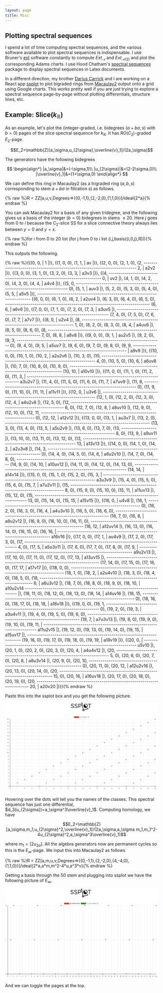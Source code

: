 ```yaml
---
layout: page
title: Misc
---
```


## Plotting spectral sequences 

I spend a lot of time computing spectral sequences, and the various software available to plot spectral sequences is indispensable. I use Bruner's [ext](https://lists.lehigh.edu/pipermail/algtop-l/2022q3/004498.html) software constantly to compute $Ext_{\mathcal{A}}$ and $Ext_{\mathcal{A}(2)}$ and plot the corresponding Adams charts. I use Hood Chatham's [spectral sequences](https://github.com/hoodmane/js_spectralsequences) package to display spectral sequences in Latex documents.

In a different direction, my brother [Darius Carrick](https://www.dariuscarrick.dev/) and I are working on a React app [ssplot](https://ssplot.netlify.app) to plot bigraded rings from [Macaulay2](http://www2.macaulay2.com/Macaulay2/) output onto a grid using Google charts. This works pretty well if you are just trying to explore a spectral sequence page-by-page without plotting differentials, structure lines, etc.

## Example: Slice$(k_\mathbb{R})$

As an example, let's plot the (integer-graded, i.e. bidegrees $(a+b\sigma,s)$ with $b=0$) pages of the slice spectral sequence for $k_{\mathbb{R}}$. It has $RO(C_2)$-graded $E_2$-page. 

$$E_2=\mathbb{Z}[a_\sigma,u_{2\sigma},\overline{v}_1]/(2a_\sigma)$$

The generators have the following bidegrees

$$
\begin{align*}
|a_\sigma|&=(-\sigma,1)\\
|u_{2\sigma}|&=(2-2\sigma,0)\\
|\overline{v}_1|&=(1+\sigma,0)
\end{align*}
$$ 

We can define this ring in Macaulay2 (as a trigraded ring $(a,b,s)$ corresponding to stem $a+b\sigma$ in filtration $s$) as follows.

<p class="message">
{% raw %}R = ZZ[a,u,v,Degrees=>{{0,-1,1},{2,-2,0},{1,1,0}}]/ideal{2*a}{% endraw %}
</p>

You can ask Macaulay2 for a basis of any given tridegree, and the following gives us a basis of the integer $(b=0)$ bidegrees in stems $\le 20$. Here $j$ goes from $0$ to $i$ because the $C_2$-slice SS for a slice connective theory always lies between $y=0$ and $y=x$.

<p class="message">
{% raw %}for i from 0 to 20 list (for j from 0 to i list (i,j,basis({i,0,j},R))){% endraw %}
</p>

This outputs the following.

<p class="message">
{% raw %}{{(0, 0, | 1 |)}, {(1, 0, 0), (1, 1, | av |)}, {(2, 0, 0), (2, 1, 0), (2,
     --------------------------------------------------------------------------
     2, | a2v2 |)}, {(3, 0, 0), (3, 1, 0), (3, 2, 0), (3, 3, | a3v3 |)}, {(4,
     --------------------------------------------------------------------------
     0, | uv2 |), (4, 1, 0), (4, 2, 0), (4, 3, 0), (4, 4, | a4v4 |)}, {(5, 0,
     --------------------------------------------------------------------------
     0), (5, 1, | auv3 |), (5, 2, 0), (5, 3, 0), (5, 4, 0), (5, 5, | a5v5 |)},
     --------------------------------------------------------------------------
     {(6, 0, 0), (6, 1, 0), (6, 2, | a2uv4 |), (6, 3, 0), (6, 4, 0), (6, 5, 0),
     --------------------------------------------------------------------------
     (6, 6, | a6v6 |)}, {(7, 0, 0), (7, 1, 0), (7, 2, 0), (7, 3, | a3uv5 |),
     --------------------------------------------------------------------------
     (7, 4, 0), (7, 5, 0), (7, 6, 0), (7, 7, | a7v7 |)}, {(8, 0, | u2v4 |), (8,
     --------------------------------------------------------------------------
     1, 0), (8, 2, 0), (8, 3, 0), (8, 4, | a4uv6 |), (8, 5, 0), (8, 6, 0), (8,
     --------------------------------------------------------------------------
     7, 0), (8, 8, | a8v8 |)}, {(9, 0, 0), (9, 1, | au2v5 |), (9, 2, 0), (9, 3,
     --------------------------------------------------------------------------
     0), (9, 4, 0), (9, 5, | a5uv7 |), (9, 6, 0), (9, 7, 0), (9, 8, 0), (9, 9,
     --------------------------------------------------------------------------
     | a9v9 |)}, {(10, 0, 0), (10, 1, 0), (10, 2, | a2u2v6 |), (10, 3, 0), (10,
     --------------------------------------------------------------------------
     4, 0), (10, 5, 0), (10, 6, | a6uv8 |), (10, 7, 0), (10, 8, 0), (10, 9, 0),
     --------------------------------------------------------------------------
     (10, 10, | a10v10 |)}, {(11, 0, 0), (11, 1, 0), (11, 2, 0), (11, 3, |
     --------------------------------------------------------------------------
     a3u2v7 |), (11, 4, 0), (11, 5, 0), (11, 6, 0), (11, 7, | a7uv9 |), (11, 8,
     --------------------------------------------------------------------------
     0), (11, 9, 0), (11, 10, 0), (11, 11, | a11v11 |)}, {(12, 0, | u3v6 |),
     --------------------------------------------------------------------------
     (12, 1, 0), (12, 2, 0), (12, 3, 0), (12, 4, | a4u2v8 |), (12, 5, 0), (12,
     --------------------------------------------------------------------------
     6, 0), (12, 7, 0), (12, 8, | a8uv10 |), (12, 9, 0), (12, 10, 0), (12, 11,
     --------------------------------------------------------------------------
     0), (12, 12, | a12v12 |)}, {(13, 0, 0), (13, 1, | au3v7 |), (13, 2, 0),
     --------------------------------------------------------------------------
     (13, 3, 0), (13, 4, 0), (13, 5, | a5u2v9 |), (13, 6, 0), (13, 7, 0), (13,
     --------------------------------------------------------------------------
     8, 0), (13, 9, | a9uv11 |), (13, 10, 0), (13, 11, 0), (13, 12, 0), (13,
     --------------------------------------------------------------------------
     13, | a13v13 |)}, {(14, 0, 0), (14, 1, 0), (14, 2, | a2u3v8 |), (14, 3,
     --------------------------------------------------------------------------
     0), (14, 4, 0), (14, 5, 0), (14, 6, | a6u2v10 |), (14, 7, 0), (14, 8, 0),
     --------------------------------------------------------------------------
     (14, 9, 0), (14, 10, | a10uv12 |), (14, 11, 0), (14, 12, 0), (14, 13, 0),
     --------------------------------------------------------------------------
     (14, 14, | a14v14 |)}, {(15, 0, 0), (15, 1, 0), (15, 2, 0), (15, 3, |
     --------------------------------------------------------------------------
     a3u3v9 |), (15, 4, 0), (15, 5, 0), (15, 6, 0), (15, 7, | a7u2v11 |), (15,
     --------------------------------------------------------------------------
     8, 0), (15, 9, 0), (15, 10, 0), (15, 11, | a11uv13 |), (15, 12, 0), (15,
     --------------------------------------------------------------------------
     13, 0), (15, 14, 0), (15, 15, | a15v15 |)}, {(16, 0, | u4v8 |), (16, 1,
     --------------------------------------------------------------------------
     0), (16, 2, 0), (16, 3, 0), (16, 4, | a4u3v10 |), (16, 5, 0), (16, 6, 0),
     --------------------------------------------------------------------------
     (16, 7, 0), (16, 8, | a8u2v12 |), (16, 9, 0), (16, 10, 0), (16, 11, 0),
     --------------------------------------------------------------------------
     (16, 12, | a12uv14 |), (16, 13, 0), (16, 14, 0), (16, 15, 0), (16, 16, |
     --------------------------------------------------------------------------
     a16v16 |)}, {(17, 0, 0), (17, 1, | au4v9 |), (17, 2, 0), (17, 3, 0), (17,
     --------------------------------------------------------------------------
     4, 0), (17, 5, | a5u3v11 |), (17, 6, 0), (17, 7, 0), (17, 8, 0), (17, 9, |
     --------------------------------------------------------------------------
     a9u2v13 |), (17, 10, 0), (17, 11, 0), (17, 12, 0), (17, 13, | a13uv15 |),
     --------------------------------------------------------------------------
     (17, 14, 0), (17, 15, 0), (17, 16, 0), (17, 17, | a17v17 |)}, {(18, 0, 0),
     --------------------------------------------------------------------------
     (18, 1, 0), (18, 2, | a2u4v10 |), (18, 3, 0), (18, 4, 0), (18, 5, 0), (18,
     --------------------------------------------------------------------------
     6, | a6u3v12 |), (18, 7, 0), (18, 8, 0), (18, 9, 0), (18, 10, | a10u2v14
     --------------------------------------------------------------------------
     |), (18, 11, 0), (18, 12, 0), (18, 13, 0), (18, 14, | a14uv16 |), (18, 15,
     --------------------------------------------------------------------------
     0), (18, 16, 0), (18, 17, 0), (18, 18, | a18v18 |)}, {(19, 0, 0), (19, 1,
     --------------------------------------------------------------------------
     0), (19, 2, 0), (19, 3, | a3u4v11 |), (19, 4, 0), (19, 5, 0), (19, 6, 0),
     --------------------------------------------------------------------------
     (19, 7, | a7u3v13 |), (19, 8, 0), (19, 9, 0), (19, 10, 0), (19, 11, |
     --------------------------------------------------------------------------
     a11u2v15 |), (19, 12, 0), (19, 13, 0), (19, 14, 0), (19, 15, | a15uv17 |),
     --------------------------------------------------------------------------
     (19, 16, 0), (19, 17, 0), (19, 18, 0), (19, 19, | a19v19 |)}, {(20, 0, |
     --------------------------------------------------------------------------
     u5v10 |), (20, 1, 0), (20, 2, 0), (20, 3, 0), (20, 4, | a4u4v12 |), (20,
     --------------------------------------------------------------------------
     5, 0), (20, 6, 0), (20, 7, 0), (20, 8, | a8u3v14 |), (20, 9, 0), (20, 10,
     --------------------------------------------------------------------------
     0), (20, 11, 0), (20, 12, | a12u2v16 |), (20, 13, 0), (20, 14, 0), (20,
     --------------------------------------------------------------------------
     15, 0), (20, 16, | a16uv18 |), (20, 17, 0), (20, 18, 0), (20, 19, 0), (20,
     --------------------------------------------------------------------------
     20, | a20v20 |)}}{% endraw %}
     </p>

Paste this into the ssplot box and you get the following picture.

![E2kR](/e2kR.png "E2kR")

Hovering over the dots will tell you the names of the classes. This spectral sequence has just one differential, $d_3(u_{2\sigma})=a_\sigma^3\overline{v}_1$. Computing homology, we have

$$E_2=\mathbb{Z}[a_\sigma,m_1,u_{2\sigma}^2,\overline{v}_1]/(2a_\sigma,a_\sigma m_1,m_1^2-4u_{2\sigma}^2,a_\sigma^3\overline{v}_1)$$

where $m_1=[2u_{2\sigma}]$. All the algebra generators now are permanent cycles so this is the $E_\infty$-page. We input this into Macaulay2 as follows

<p class="message">
{% raw %}R = ZZ[a,m,u,v,Degrees=>{{0,-1,1},{2,-2,0},{4,-4,0},{1,1,0}}]/ideal{2*a,a*m,m^2-4*u,a^3*v}{% endraw %}
</p>

Getting a basis through the 50 stem and plugging into ssplot we have the following picture of $E_\infty$. 

![EinftykR](/EinftykR.png "EinftykR")

And we can toggle the pages at the top.








